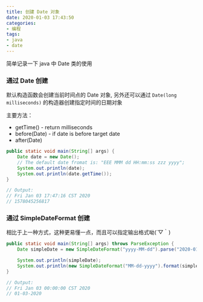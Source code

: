 ```yaml
---
title: 创建 Date 对象
date: 2020-01-03 17:43:50
categories:
- 编程
tags:
- java
- date
---
```

简单记录一下 java 中 Date 类的使用

### 通过 Date 创建

默认构造函数会创建当前时间点的 Date 对象, 另外还可以通过 `Date(long milliseconds)` 的构造器创建指定时间的日期对象

主要方法：

* getTime() - return milliseconds
* before(Date) - if date is before target date
* after(Date)

```java
public static void main(String[] args) {
    Date date = new Date();
    // The default date fromat is: "EEE MMM dd HH:mm:ss zzz yyyy";
    System.out.println(date);
    System.out.println(date.getTime());
}

// Output:
// Fri Jan 03 17:47:16 CST 2020
// 1578045256817
```

### 通过 SimpleDateFormat 创建

相比于上一种方式，这种更易懂一点，而且可以指定输出格式呦(´▽｀)

```java
public static void main(String[] args) throws ParseException {
    Date simpleDate = new SimpleDateFormat("yyyy-MM-dd").parse("2020-01-03");

    System.out.println(simpleDate);
    System.out.println(new SimpleDateFormat("MM-dd-yyyy").format(simpleDate));
}

// Output:
// Fri Jan 03 00:00:00 CST 2020
// 01-03-2020
```
